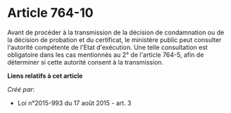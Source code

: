 # Article 764-10

Avant de procéder à la transmission de la décision de condamnation ou de la décision de probation et du certificat, le
ministère public peut consulter l'autorité compétente de l'Etat d'exécution. Une telle consultation est obligatoire dans les
cas mentionnés au 2° de l'article 764-5, afin de déterminer si cette autorité consent à la transmission.

**Liens relatifs à cet article**

_Créé par_:

  - Loi n°2015-993 du 17 août 2015 - art. 3

